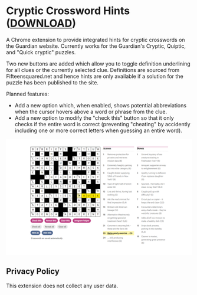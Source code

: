 # Cryptic Crossword Hints ([DOWNLOAD](https://chrome.google.com/webstore/detail//TODO))

A Chrome extension to provide integrated hints for cryptic crosswords on the Guardian website. Currently works for the Guardian's Cryptic, Quiptic, and "Quick cryptic" puzzles.

Two new buttons are added which allow you to toggle definition underlining for all clues or the currently selected clue. Definitions are sourced from Fifteensquared.net and hence hints are only available if a solution for the puzzle has been published to the site.

Planned features:
- Add a new option which, when enabled, shows potential abbreviations when the cursor hovers above a word or phrase from the clue.
- Add a new option to modify the "check this" button so that it only checks if the entire word is correct (preventing "cheating" by accidently including one or more correct letters when guessing an entire word).

![Demo](ScreenshotDemo.png)

## Privacy Policy
This extension does not collect any user data.
